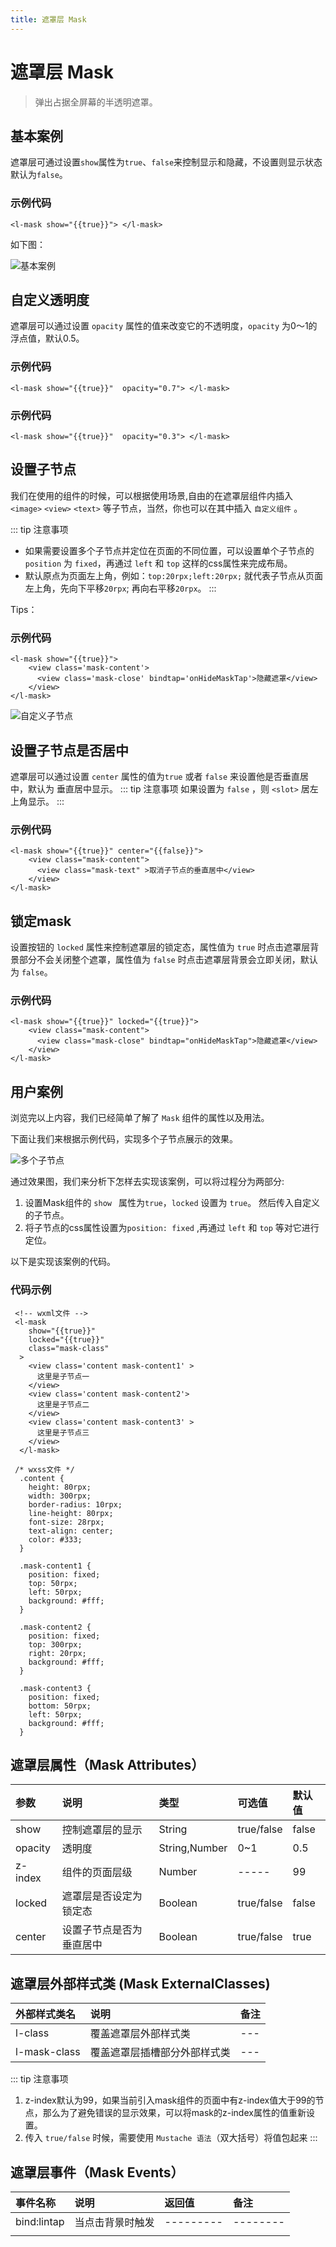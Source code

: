 ```yaml
---
title: 遮罩层 Mask
---
```


# <H2Icon />  遮罩层 Mask

> 弹出占据全屏幕的半透明遮罩。

## 基本案例 

遮罩层可通过设置`show`属性为`true`、`false`来控制显示和隐藏，不设置则显示状态默认为`false`。

### 示例代码
```wxml
<l-mask show="{{true}}"> </l-mask>
```

如下图：

![基本案例](https://imglf3.nosdn0.126.net/img/YUdIR2E3ME5weEdxL2FiL01nOG1Gcm9JdGFuVDVMOElUc0dqcU1RVlczbWtKYzJMSjhFSmp3PT0.jpg?imageView&thumbnail=375x0&quality=96&stripmeta=0&type=jpg)

## 自定义透明度

遮罩层可以通过设置 `opacity` 属性的值来改变它的不透明度，`opacity` 为0～1的浮点值，默认0.5。

### 示例代码
```wxml
<l-mask show="{{true}}"  opacity="0.7"> </l-mask>

```

### 示例代码
```wxml
<l-mask show="{{true}}"  opacity="0.3"> </l-mask>
```


## 设置子节点

我们在使用的组件的时候，可以根据使用场景,自由的在遮罩层组件内插入 `<image>` `<view>` `<text>` 等子节点，当然，你也可以在其中插入 `自定义组件` 。

::: tip 注意事项
 * 如果需要设置多个子节点并定位在页面的不同位置，可以设置单个子节点的 `position` 为 `fixed`，再通过 `left` 和 `top` 这样的css属性来完成布局。
 * 默认原点为页面左上角，例如：`top:20rpx;left:20rpx;` 就代表子节点从页面左上角，先向下平移`20rpx`; 再向右平移`20rpx`。
:::

Tips：

### 示例代码
```wxml
<l-mask show="{{true}}">
    <view class='mask-content'>
      <view class='mask-close' bindtap='onHideMaskTap'>隐藏遮罩</view>
    </view>
</l-mask>

```

![自定义子节点](https://imglf4.nosdn0.126.net/img/YUdIR2E3ME5weEdxL2FiL01nOG1GclQzblFhYVFvUms2WC9YNGdpOVFLUU1mUEE0c3A3enBBPT0.jpg?imageView&thumbnail=375x0&quality=96&stripmeta=0&type=jpg) 


## 设置子节点是否居中

遮罩层可以通过设置 `center` 属性的值为`true` 或者 `false` 来设置他是否垂直居中，默认为 垂直居中显示。
::: tip 注意事项
 如果设置为 `false` ，则 `<slot>` 居左上角显示。
:::
### 示例代码

```wxml
<l-mask show="{{true}}" center="{{false}}">
    <view class="mask-content">
      <view class="mask-text" >取消子节点的垂直居中</view>
    </view>
</l-mask>

```

## 锁定mask
设置按钮的 `locked` 属性来控制遮罩层的锁定态，属性值为 `true` 时点击遮罩层背景部分不会关闭整个遮罩，属性值为 `false` 时点击遮罩层背景会立即关闭，默认为 `false`。 

### 示例代码
```wxml
<l-mask show="{{true}}" locked="{{true}}">
    <view class="mask-content">
      <view class="mask-close" bindtap="onHideMaskTap">隐藏遮罩</view>
    </view>
</l-mask>

```
## 用户案例

浏览完以上内容，我们已经简单了解了 `Mask` 组件的属性以及用法。

下面让我们来根据示例代码，实现多个子节点展示的效果。

![多个子节点](https://imglf4.nosdn0.126.net/img/YUdIR2E3ME5weEZCRDYzcGxuZXI2TkYweUhSbktuVGVweDdUUUJkblA0RXJHVnNoaUZYaFBRPT0.jpg?imageView&thumbnail=375x0&quality=96&stripmeta=0&type=jpg)

通过效果图，我们来分析下怎样去实现该案例，可以将过程分为两部分:

 1. 设置Mask组件的 `show ` 属性为` true `，` locked ` 设置为 ` true `。 然后传入自定义的子节点。
 2. 将子节点的css属性设置为`position: fixed` ,再通过 `left` 和 `top` 等对它进行定位。

以下是实现该案例的代码。

### 代码示例

```wxml
 <!-- wxml文件 -->
 <l-mask
    show="{{true}}"
    locked="{{true}}"
    class="mask-class"
  >
    <view class='content mask-content1' >
      这里是子节点一
    </view>
    <view class='content mask-content2'>
      这里是子节点二
    </view>
    <view class='content mask-content3' >
      这里是子节点三
    </view>
  </l-mask>

```

```wxss
 /* wxss文件 */
  .content {
    height: 80rpx;
    width: 300rpx;
    border-radius: 10rpx;
    line-height: 80rpx;
    font-size: 28rpx;
    text-align: center;
    color: #333;
  }

  .mask-content1 {
    position: fixed;
    top: 50rpx;
    left: 50rpx;
    background: #fff;
  }

  .mask-content2 {
    position: fixed;
    top: 300rpx;
    right: 20rpx;
    background: #fff;
  }

  .mask-content3 {
    position: fixed;
    bottom: 50rpx;
    left: 50rpx;
    background: #fff;
  }
```

## 遮罩层属性（Mask Attributes）

| 参数   | 说明 | 类型 | 可选值 | 默认值 |  
|:----|:----|:----|:----|:----|
| show | 控制遮罩层的显示 | String | true/false | false | 
| opacity | 透明度 | String,Number |  0~1 | 0.5  | 
| z-index | 组件的页面层级 | Number | ----- | 99 | 
| locked   | 遮罩层是否设定为锁定态 | Boolean | true/false | false |
| center   | 设置子节点是否为垂直居中 | Boolean | true/false | true |

## 遮罩层外部样式类 (Mask ExternalClasses)

| 外部样式类名    | 说明    | 备注 |
| :--------- | :----------------- | :----- |
| l-class   | 覆盖遮罩层外部样式类 | --- | 
| l-mask-class   | 覆盖遮罩层插槽部分外部样式类 | --- | 


::: tip 注意事项
 1. z-index默认为99，如果当前引入mask组件的页面中有z-index值大于99的节点，那么为了避免错误的显示效果，可以将mask的z-index属性的值重新设置。
 2. 传入 `true/false` 时候，需要使用 `Mustache 语法`（双大括号）将值包起来
:::


## 遮罩层事件（Mask Events）

| 事件名称   | 说明   | 返回值   | 备注   | 
|:----|:----|:----|:----|
| bind:lintap   | 当点击背景时触发   | ---------   | --------   | 
|  |    |   |  | 


<RightMenu />